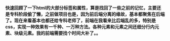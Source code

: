 #### **快速回顾了一下html的大部分标签和属性，算是找回了一些之前的记忆，主要还是专科阶段偷了懒，之前做项目也是，因为前后端分离的缘故，基本都聚焦在后端了。现在来看基本也都还给专科老师了，前端在我看来比后端乱的多，特别是css，实现一种效果有一千种、一万种方法。各种元素和元素之间还细分行内元素、块级元素。我的前端需要找个时间大补了。。**

